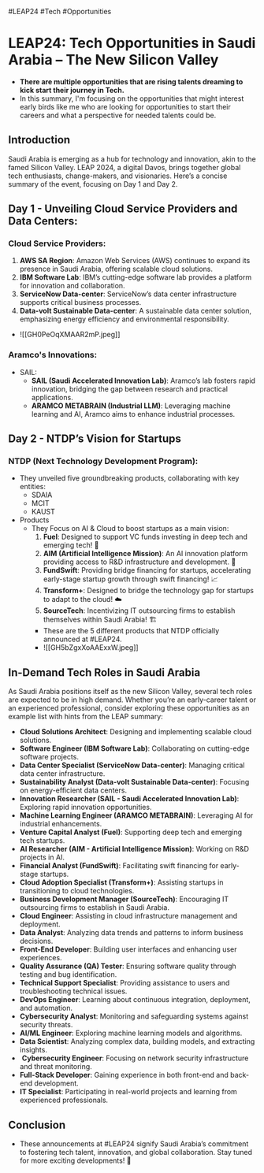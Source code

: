 #LEAP24 #Tech #Opportunities 
# LEAP24: Tech Opportunities in Saudi Arabia – The New Silicon Valley

-  **There are multiple opportunities that are rising talents dreaming to kick start their journey in Tech.** 
- In this summary, I'm focusing on the opportunities that might interest early birds like me who are looking for opportunities to start their careers and what a perspective for needed talents could be. 
## Introduction

Saudi Arabia is emerging as a hub for technology and innovation, akin to the famed Silicon Valley. LEAP 2024, a digital Davos, brings together global tech enthusiasts, change-makers, and visionaries. Here’s a concise summary of the event, focusing on Day 1 and Day 2.
## Day 1 -  Unveiling Cloud Service Providers and Data Centers:
### Cloud Service Providers:
1. **AWS SA Region**: Amazon Web Services (AWS) continues to expand its presence in Saudi Arabia, offering scalable cloud solutions.
2. **IBM Software Lab**: IBM’s cutting-edge software lab provides a platform for innovation and collaboration.
3. **ServiceNow Data-center**: ServiceNow’s data center infrastructure supports critical business processes.
4. **Data-volt Sustainable Data-center**: A sustainable data center solution, emphasizing energy efficiency and environmental responsibility.
- ![[GH0PeOqXMAAR2mP.jpeg]]
### Aramco's Innovations:
- SAIL:
	- **SAIL (Saudi Accelerated Innovation Lab)**: Aramco’s lab fosters rapid innovation, bridging the gap between research and practical applications.
	- **ARAMCO METABRAIN (Industrial LLM)**: Leveraging machine learning and AI, Aramco aims to enhance industrial processes.
## Day 2 - NTDP’s Vision for Startups
###  NTDP (Next Technology Development Program):
-  They unveiled five groundbreaking products, collaborating with key entities:
	- SDAIA
	- MCIT
	- KAUST
-  Products
	- They Focus on AI & Cloud to boost startups as a main vision:
		1. **Fuel**: Designed to support VC funds investing in deep tech and emerging tech! 👏
		2. **AIM (Artificial Intelligence Mission)**: An AI innovation platform providing access to R&D infrastructure and development. 🦾
		3. **FundSwift**: Providing bridge financing for startups, accelerating early-stage startup growth through swift financing! 📈
		4. **Transform+**: Designed to bridge the technology gap for startups to adapt to the cloud! ☁️
		5. **SourceTech**: Incentivizing IT outsourcing firms to establish themselves within Saudi Arabia! 🏗️
		- These are the 5 different products that NTDP officially announced at #LEAP24.
		- ![[GH5bZgxXoAAExxW.jpeg]]
## In-Demand Tech Roles in Saudi Arabia

As Saudi Arabia positions itself as the new Silicon Valley, several tech roles are expected to be in high demand. Whether you’re an early-career talent or an experienced professional, consider exploring these opportunities as an example list with hints from the LEAP summary:

- **Cloud Solutions Architect**: Designing and implementing scalable cloud solutions.
- **Software Engineer (IBM Software Lab)**: Collaborating on cutting-edge software projects.
- **Data Center Specialist (ServiceNow Data-center)**: Managing critical data center infrastructure.
- **Sustainability Analyst (Data-volt Sustainable Data-center)**: Focusing on energy-efficient data centers.
- **Innovation Researcher (SAIL - Saudi Accelerated Innovation Lab)**: Exploring rapid innovation opportunities.
- **Machine Learning Engineer (ARAMCO METABRAIN)**: Leveraging AI for industrial enhancements.
- **Venture Capital Analyst (Fuel)**: Supporting deep tech and emerging tech startups.
- **AI Researcher (AIM - Artificial Intelligence Mission)**: Working on R&D projects in AI.
- **Financial Analyst (FundSwift)**: Facilitating swift financing for early-stage startups.
- **Cloud Adoption Specialist (Transform+)**: Assisting startups in transitioning to cloud technologies.
- **Business Development Manager (SourceTech)**: Encouraging IT outsourcing firms to establish in Saudi Arabia.
- **Cloud Engineer**: Assisting in cloud infrastructure management and deployment.
- **Data Analyst**: Analyzing data trends and patterns to inform business decisions.
- **Front-End Developer**: Building user interfaces and enhancing user experiences.
- **Quality Assurance (QA) Tester**: Ensuring software quality through testing and bug identification.
- **Technical Support Specialist**: Providing assistance to users and troubleshooting technical issues.
- **DevOps Engineer**: Learning about continuous integration, deployment, and automation.
- **Cybersecurity Analyst**: Monitoring and safeguarding systems against security threats.
- **AI/ML Engineer**: Exploring machine learning models and algorithms.
- **Data Scientist**: Analyzing complex data, building models, and extracting insights.
-  **Cybersecurity Engineer**: Focusing on network security infrastructure and threat monitoring.
- **Full-Stack Developer**: Gaining experience in both front-end and back-end development.
- **IT Specialist**: Participating in real-world projects and learning from experienced professionals.
## Conclusion
- These announcements at #LEAP24 signify Saudi Arabia’s commitment to fostering tech talent, innovation, and global collaboration. Stay tuned for more exciting developments! 🚀

